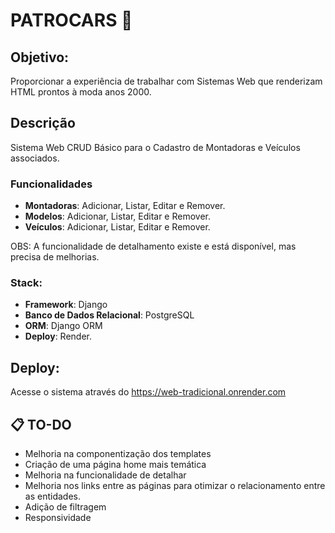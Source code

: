 # PATROCARS 🚗

## Objetivo: 
Proporcionar a experiência de trabalhar com Sistemas Web que renderizam HTML prontos à moda anos 2000.

## Descrição 
Sistema Web CRUD Básico para o Cadastro de Montadoras e Veículos associados.

### Funcionalidades

- **Montadoras**: Adicionar, Listar, Editar e Remover.
- **Modelos**: Adicionar, Listar, Editar e Remover.
- **Veículos**: Adicionar, Listar, Editar e Remover.

OBS: A funcionalidade de detalhamento existe e está disponível, mas precisa de melhorias.

### Stack:
- **Framework**: Django
- **Banco de Dados Relacional**: PostgreSQL
- **ORM**: Django ORM
- **Deploy**: Render.

## Deploy:
Acesse o sistema através do https://web-tradicional.onrender.com

## 📋 TO-DO
- Melhoria na componentização dos templates
- Criação de uma página home mais temática
- Melhoria na funcionalidade de detalhar
- Melhoria nos links entre as páginas para otimizar o relacionamento entre as entidades.
- Adição de filtragem
- Responsividade
